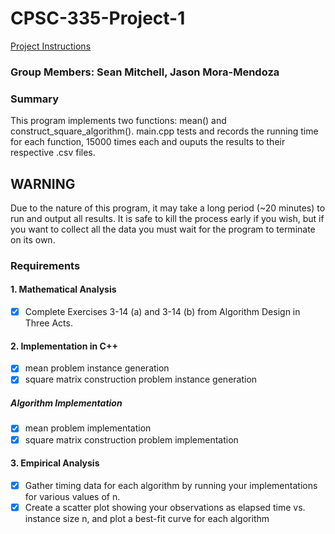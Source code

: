 # CPSC-335-Project-1
[Project Instructions](https://docs.google.com/document/d/1a3JfD7LjDi9K8QgtjcS6Ifrtpq-uRkrxaz7XSAEW2u0/edit)
### Group Members: Sean Mitchell, Jason Mora-Mendoza

### Summary
This program implements two functions: mean() and construct_square_algorithm(). main.cpp tests and records the running time for each function, 15000 times each and ouputs the results to their respective .csv files.
## WARNING
Due to the nature of this program, it may take a long period (~20 minutes) to run and output all results. It is safe to kill the process early if you wish, but if you want to collect all the data you must wait for the program to terminate on its own.
### Requirements
#### 1. Mathematical Analysis
- [x] Complete Exercises 3-14 (a) and 3-14 (b) from Algorithm Design in Three Acts.
#### 2. Implementation in C++
- [x] mean problem instance generation
- [x] square matrix construction problem instance generation
##### Algorithm Implementation
- [x] mean problem implementation
- [x] square matrix construction problem implementation
#### 3. Empirical Analysis
- [x] Gather timing data for each algorithm by running your implementations for various values of n.
- [x] Create a scatter plot showing your observations as elapsed time vs. instance size n, and plot a best-fit curve for each algorithm
